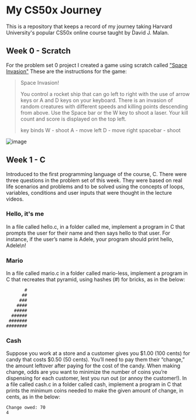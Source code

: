 # My CS50x Journey
This is a repository that keeps a record of my journey taking Harvard University's popular CS50x online course taught by David J. Malan.

## Week 0 - Scratch
For the problem set 0 project I created a game using scratch called ["Space Invasion"](https://github.com/safwanishere/CS50/blob/main/Week%200)
These are the instructions for the game:

> Space Invasion!
> 
> You control a rocket ship that can go left to right with the use of arrow keys or A and D keys on your keyboard. There is an invasion of random creatures with different speeds and killing points descending from above. Use the Space bar or the W key to shoot a laser. Your kill count and score is displayed on the top left.
> 
> key binds
> W - shoot
> A - move left
> D - move right
> spacebar - shoot

![image](https://github.com/user-attachments/assets/9956a934-2aa0-4c74-b374-77297e48d294)

## Week 1 - C
Introduced to the first programming language of the course, C. There were three questions in the problem set of this week. They were based on real life scenarios and problems and to be solved using the concepts of loops, variables, conditions and user inputs that were thought in the lecture videos.

### Hello, it's me
In a file called hello.c, in a folder called me, implement a program in C that prompts the user for their name and then says hello to that user. For instance, if the user’s name is Adele, your program should print hello, Adele\n!

### Mario
In a file called mario.c in a folder called mario-less, implement a program in C that recreates that pyramid, using hashes (#) for bricks, as in the below:
```
       #
      ##
     ###
    ####
   #####
  ######
 #######
########
```

### Cash
Suppose you work at a store and a customer gives you $1.00 (100 cents) for candy that costs $0.50 (50 cents). You’ll need to pay them their “change,” the amount leftover after paying for the cost of the candy. When making change, odds are you want to minimize the number of coins you’re dispensing for each customer, lest you run out (or annoy the customer!). In a file called cash.c in a folder called cash, implement a program in C that prints the minimum coins needed to make the given amount of change, in cents, as in the below:
```
Change owed: 70
4
```
